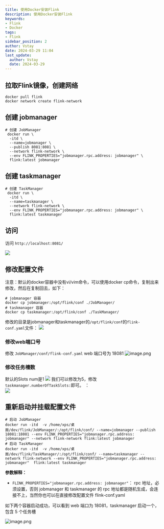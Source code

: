 ```yaml
---
title: 使用Docker安装Flink
description: 使用Docker安装Flink
keywords:
- Flink
- Docker
tags:
- Flink
sidebar_position: 2
author: Vstay
date: 2024-03-29 11:04
last_update:
  author: Vstay
  date: 2024-03-29
---
```

## 拉取Flink镜像，创建网络

```shell
docker pull flink
docker network create flink-network
```

## 创建 jobmanager

```shell
# 创建 JobManager 
 docker run \
  -itd \
  --name=jobmanager \
  --publish 8081:8081 \
  --network flink-network \
  --env FLINK_PROPERTIES="jobmanager.rpc.address: jobmanager" \
  flink:latest jobmanager 
```

## 创建 taskmanager

```shell
# 创建 TaskManager 
 docker run \
  -itd \
  --name=taskmanager \
  --network flink-network \
  --env FLINK_PROPERTIES="jobmanager.rpc.address: jobmanager" \
  flink:latest taskmanager 
```
## 访问

访问 `http://localhost:8081/`

![](https://cdn.jsdelivr.net/gh/Vstay97/Img_storage@main/blog/2024/%E4%BD%BF%E7%94%A8Docker%E5%AE%89%E8%A3%85Flink/202403291124215.png)

## 修改配置文件

注意：默认的docker容器中没有vi/vim命令，可以使用docker cp命令，复制出来修改，然后在复制回去，如下：
```shell
# jobmanager 容器
docker cp jobmanager:/opt/flink/conf ./JobManager/
# taskmanager 容器
docker cp taskmanager:/opt/flink/conf ./TaskManager/
```
修改的目录是jobmanager和taskmanager的`/opt/flink/conf`的`flink-conf.yaml`文件：
![](https://cdn.jsdelivr.net/gh/Vstay97/Img_storage@main/blog/2024/%E4%BD%BF%E7%94%A8Docker%E5%AE%89%E8%A3%85Flink/202403291124218.png)

### 修改web端口号

修改 `JobManager/conf/flink-conf.yaml` web 端口号为 18081
![image.png](https://cdn.jsdelivr.net/gh/Vstay97/Img_storage@main/blog/2024/%E4%BD%BF%E7%94%A8Docker%E5%AE%89%E8%A3%85Flink/202403291134415.png)

### 修改任务槽数

默认的Slots num是1
![](https://cdn.jsdelivr.net/gh/Vstay97/Img_storage@main/blog/2024/%E4%BD%BF%E7%94%A8Docker%E5%AE%89%E8%A3%85Flink/202403291124217.png)
我们可以修改为5，修改`taskmanager.numberOfTaskSlots:`即可。  ：  
![](https://cdn.jsdelivr.net/gh/Vstay97/Img_storage@main/blog/2024/%E4%BD%BF%E7%94%A8Docker%E5%AE%89%E8%A3%85Flink/202403291124219.png)

## 重新启动并挂载配置文件

```shell
# 启动 JobManager   
docker run -itd  -v /home/xps/桌面/dev/flink/JobManager/:/opt/flink/conf/ --name=jobmanager --publish 18081:18081 --env FLINK_PROPERTIES="jobmanager.rpc.address: jobmanager" --network flink-network flink:latest jobmanager
# 启动 TaskManager   
docker run -itd  -v /home/xps/桌面/dev/flink/TaskManager/:/opt/flink/conf/ --name=taskmanager --network flink-network --env FLINK_PROPERTIES="jobmanager.rpc.address: jobmanager"  flink:latest taskmanager
```

**参数解释：**

- `FLINK_PROPERTIES="jobmanager.rpc.address: jobmanager"`： rpc 地址，必须设置，否则 jobmanager 和 taskmanager 的 rpc 地址都是随机生成，会连接不上，当然你也可以在直接修改配置文件 flink-conf.yaml

如下两个容器启动成功，可以看到 web 端口为 18081，taskmanager 启动一个，包含 5 个任务槽

![image.png](https://cdn.jsdelivr.net/gh/Vstay97/Img_storage@main/blog/2024/%E4%BD%BF%E7%94%A8Docker%E5%AE%89%E8%A3%85Flink/202403291440209.png)

